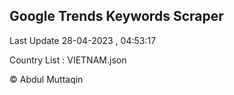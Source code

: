 

## Google Trends Keywords Scraper 
 
Last Update 28-04-2023 , 04:53:17

Country List :
VIETNAM.json



© Abdul Muttaqin 
